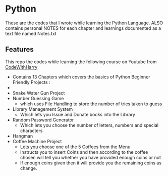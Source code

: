 
# Python
These are the codes that I wrote while learning the Python Language.
ALSO contains personal NOTES for each chapter and learnings documented as a text file named
Notes.txt
## Features

This repo the codes while learning the following course on Youtube from [CodeWithHarry](https://www.youtube.com/watch?v=gfDE2a7MKjA)
- Contains 13 Chapters which covers the basics of Python
Beginner Friendly Projects : 
-
- Snake Water Gun Project
- Number Guessing Game 
    - which uses File Handling to store the number of tries taken to guess
- Library Management System
    - Which lets you Issue and Donate books into the Library
- Random Password Generator
    - Which lets you choose the number of letters, numbers and special characters
- Hangman 
- Coffee Machine Project
    - Lets you choose one of the 5 Coffees from the Menu 
    - Instructs you to insert Coins and then according to the coffee chosen will tell you whether you have provided enough coins or not
    - If enough coins given then it will provide you the remaining coins as change.
